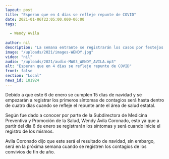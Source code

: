 ```yaml
---
layout: post
title: "Esperan que en 4 días se refleje repunte de COVID"
date: 2021-01-06T22:05:00.000-06:00
tags:
  
  - Wendy Ávila
  
author: nil
description: "La semana entrante se registrarán los casos por festejos de fin de año."
image: "/uploads/2021/images-WENDY.jpg"
video: "nil"
audio: "/uploads/2021/audio-MW03_WENDY_AVILA.mp3"
alt: "Esperan que en 4 días se refleje repunte de COVID"
front: false
section: "Local"
news_id: 181924
---
```


Debido a que este 6 de enero se cumplen 15 días de navidad y se empezarán a registrar los primeros síntomas de contagios será hasta dentro de cuatro días cuando se refleje el repunte ante el área de salud estatal.

Según fue dado a conocer por parte de la Subdirectora de Medicina Preventiva y Promoción de la Salud, Wendy Ávila Coronado, esto ya que a partir del día 6 de enero se registrarán los síntomas y será cuando inicie el registro de los mismos.

Avila Coronado dijo que este será el resultado de navidad, sin embargo, será en la próxima semana cuando se registren los contagios de los convivios de fin de año.
